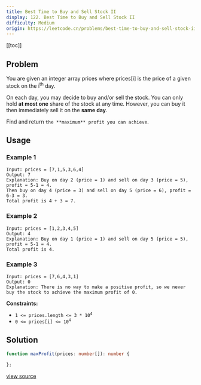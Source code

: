 ```yaml
---
title: Best Time to Buy and Sell Stock II
display: 122. Best Time to Buy and Sell Stock II
difficulty: Medium
origin: https://leetcode.cn/problems/best-time-to-buy-and-sell-stock-ii
---
```


[[toc]]

## Problem

You are given an integer array prices where prices[i] is the price of a given stock on the i<sup>th</sup> day.

On each day, you may decide to buy and/or sell the stock. You can only hold **at most one** share of the stock at any time. However, you can buy it then immediately sell it on the **same day**.

Find and return `the **maximum** profit you can achieve`.

## Usage

### Example 1

```
Input: prices = [7,1,5,3,6,4]
Output: 7
Explanation: Buy on day 2 (price = 1) and sell on day 3 (price = 5), profit = 5-1 = 4.
Then buy on day 4 (price = 3) and sell on day 5 (price = 6), profit = 6-3 = 3.
Total profit is 4 + 3 = 7.
```

### Example 2

```
Input: prices = [1,2,3,4,5]
Output: 4
Explanation: Buy on day 1 (price = 1) and sell on day 5 (price = 5), profit = 5-1 = 4.
Total profit is 4.
```

### Example 3

```
Input: prices = [7,6,4,3,1]
Output: 0
Explanation: There is no way to make a positive profit, so we never buy the stock to achieve the maximum profit of 0.
```


**Constraints:**

- <code>1 &lt;= prices.length &lt;= 3 * 10<sup>4</sup></code>
- <code>0 &lt;= prices[i] &lt;= 10<sup>4</sup></code>


## Solution

```ts
function maxProfit(prices: number[]): number {

};
```

[view source](https://leetcode.cn/problems/best-time-to-buy-and-sell-stock-ii)
